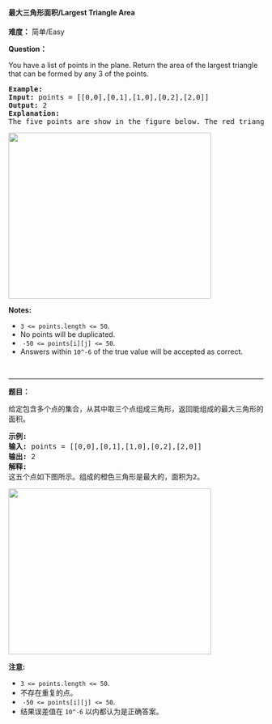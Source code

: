 #### 最大三角形面积/Largest Triangle Area
**难度：** 简单/Easy

**Question：** 

<p>You have a list of points in the plane. Return the area of the largest triangle that can be formed by any 3 of the points.</p>

<pre>
<strong>Example:</strong>
<strong>Input:</strong> points = [[0,0],[0,1],[1,0],[0,2],[2,0]]
<strong>Output:</strong> 2
<strong>Explanation:</strong> 
The five points are show in the figure below. The red triangle is the largest.
</pre>

<p><img alt="" src="https://s3-lc-upload.s3.amazonaws.com/uploads/2018/04/04/1027.png" style="height:328px; width:400px" /></p>

<p><strong>Notes: </strong></p>

<ul>
	<li><code>3 &lt;= points.length &lt;= 50</code>.</li>
	<li>No points will be duplicated.</li>
	<li>&nbsp;<code>-50 &lt;= points[i][j] &lt;= 50</code>.</li>
	<li>Answers within&nbsp;<code>10^-6</code>&nbsp;of the true value will be accepted as correct.</li>
</ul>

<p>&nbsp;</p>


------

**题目：** 
<p>给定包含多个点的集合，从其中取三个点组成三角形，返回能组成的最大三角形的面积。</p>

<pre>
<strong>示例:</strong>
<strong>输入:</strong> points = [[0,0],[0,1],[1,0],[0,2],[2,0]]
<strong>输出:</strong> 2
<strong>解释:</strong> 
这五个点如下图所示。组成的橙色三角形是最大的，面积为2。
</pre>

<p><img alt="" src="https://s3-lc-upload.s3.amazonaws.com/uploads/2018/04/04/1027.png" style="height:328px; width:400px" /></p>

<p><strong>注意: </strong></p>

<ul>
	<li><code>3 &lt;= points.length &lt;= 50</code>.</li>
	<li>不存在重复的点。</li>
	<li>&nbsp;<code>-50 &lt;= points[i][j] &lt;= 50</code>.</li>
	<li>结果误差值在&nbsp;<code>10^-6</code>&nbsp;以内都认为是正确答案。</li>
</ul>

